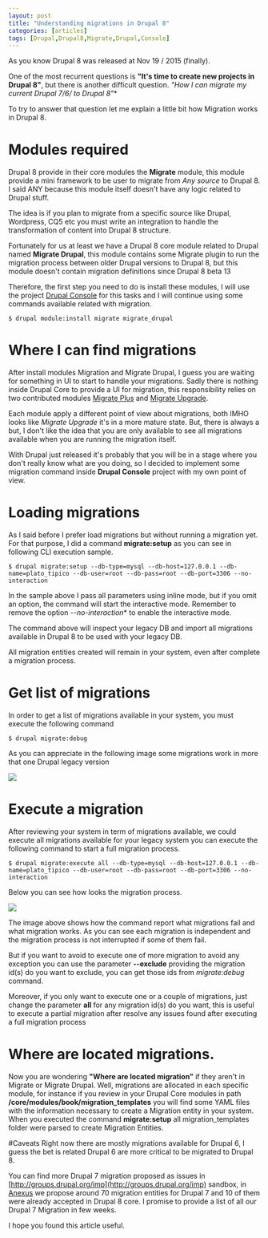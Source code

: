 ```yaml
---
layout: post
title: "Understanding migrations in Drupal 8"
categories: [articles]
tags: [Drupal,Drupal8,Migrate,Drupal,Console]
---
```

As you know Drupal 8 was released at Nov 19 / 2015 (finally).

One of the most recurrent questions is **"It's time to create new projects in Drupal 8"**, but there is another difficult question. **"How I can migrate my current Drupal 7/6/* to Drupal 8"** 

To try to answer that question let me explain a little bit how Migration works in Drupal 8.

# Modules required
Drupal 8 provide in their core modules the **Migrate** module, this module provide a mini framework to be user to migrate from *Any source* to Drupal 8. I said ANY because this module itself doesn't have any logic related to Drupal stuff.

The idea is if you plan to migrate from a specific source like Drupal, Wordpress, CQ5 etc you must write an integration to handle the transformation of content into Drupal 8 structure.

Fortunately for us at least we have a Drupal 8 core module related to Drupal named **Migrate Drupal**, this module contains some Migrate plugin to run the migration process between older Drupal versions to Drupal 8, but this module doesn't contain migration definitions since Drupal 8 beta 13

Therefore, the first step you need to do is install these modules, I will use the project [Drupal Console](http://drupalconsole.com) for this tasks and I will continue using some commands available related with migration.

```
$ drupal module:install migrate migrate_drupal
```

# Where I can find migrations
After install modules Migration and Migrate Drupal, I guess you are waiting for something in UI to start to handle your migrations. Sadly there is nothing inside Drupal Core to provide a UI for migration, this responsibility relies on two contributed modules [Migrate Plus](https://www.drupal.org/project/migrate_plus) and [Migrate Upgrade](https://www.drupal.org/project/migrate_upgrade).

Each module apply a different point of view about migrations, both IMHO looks like *Migrate Upgrade* it's in a more mature state. But, there is always a but, I don't like the idea that you are only available to see all migrations available when you are running the migration itself.

With Drupal just released it's probably that you will be in a stage where you don't really know what are you doing, so I decided to implement some migration command inside **Drupal Console** project with my own point of view.

# Loading migrations
As I said before I prefer load migrations but without running a migration yet. For that purpose, I did a command **migrate:setup** as you can see in following CLI execution sample.
 
```
$ drupal migrate:setup --db-type=mysql --db-host=127.0.0.1 --db-name=plato_tipico --db-user=root --db-pass=root --db-port=3306 --no-interaction
```

In the sample above I pass all parameters using inline mode, but if you omit an option, the command will start the interactive mode. Remember to remove the option *--no-interaction** to enable the interactive mode.
 
The command above will inspect your legacy DB and import all migrations available in Drupal 8 to be used with your legacy DB.

All migration entities created will remain in your system, even after complete a migration process.
 
# Get list of migrations
In order to get a list of migrations available in your system, you must execute the following command

````
$ drupal migrate:debug
````
 
 As you can appreciate in the following image some migrations work in more that one Drupal legacy version
 
<img src="{{ site.url }}/assets/img/console_migrate_debug.png"/> 
 
# Execute a migration
 
After reviewing your system in term of migrations available, we could execute all migrations available for your legacy system you can execute the following command to start a full migration process.
 
```
$ drupal migrate:execute all --db-type=mysql --db-host=127.0.0.1 --db-name=plato_tipico --db-user=root --db-pass=root --db-port=3306 --no-interaction
``` 

Below you can see how looks the migration process.

<img src="{{ site.url }}/assets/img/console_migrate_execute.png"/>  
 
The image above shows how the command report what migrations fail and what migration works. As you can see each migration is independent and the migration process is not interrupted if some of them fail.
 
But if you want to avoid to execute one of more migration to avoid any exception you can use the parameter **--exclude** providing the migration id(s) do you want to exclude, you can get those ids from *migrate:debug* command.
 
Moreover, if you only want to execute one or a couple of migrations, just change the parameter **all** for any migration id(s) do you want, this is useful to execute a partial migration after resolve any issues found after executing a full migration process
 
# Where are located migrations.
Now you are wondering **"Where are located migration"** if they aren't in Migrate or Migrate Drupal. Well, migrations are allocated in each specific module, for instance if you review in your Drupal Core modules in path **/core/modules/book/migration_templates** you will find some YAML files with the information necessary to create a Migration entity in your system. When you executed the command **migrate:setup** all migration_templates folder were parsed to create Migration Entities.
 
#Caveats
Right now there are mostly migrations available for Drupal 6, I guess the bet is related Drupal 6 are more critical to be migrated to Drupal 8.

You can find more Drupal 7 migration proposed as issues in [http://groups.drupal.org/imp](http://groups.drupal.org/imp) sandbox, in [Anexus](http://anexusit.com) we propose around 70 migration entities for Drupal 7 and 10 of them were already accepted in Drupal 8 core. I promise to provide a list of all our Drupal 7 Migration in few weeks.
 
I hope you found this article useful.
 
 
